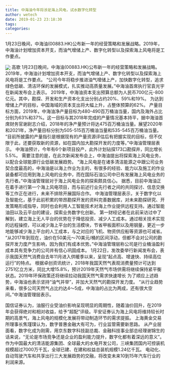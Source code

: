 ```yaml
---
title: 中海油今年将涉足海上风电，试水数字化转型
author: wetech
date: 2019-01-23 23:18:30
tags: 
categories: 
---
```

1月23日晚间，中海油(00883.HK)公布新一年的经营策略和发展战略。2019年，中海油计划增加资本开支，而油气增储上产、数字化转型以及探索海上风电将是工作要点。
<!-- more -->
<img align="center" border="0" src="https://imgcdn.yicai.com/uppics/images/2019/01/70bba04b4c73f6dc68fa8dc53ed44996.jpg" />
高歌
1月23日晚间，中海油(00883.HK)公布新一年的经营策略和发展战略。2019年，中海油计划增加资本开支，而油气增储上产、数字化转型以及探索海上风电将是工作要点。
“公司今年将稳步推进油气增储上产，加快数字化转型，追求绿色低碳、清洁环保的发展模式，扎实推动高质量发展。”中海油首席执行官袁光宇在新闻发布会上表示。
2019年，中海油资本支出预算总额为人民币700亿元-800亿元。其中，勘探、开发和生产资本化支出分别占约20%、59%和19%。
为达到增储上产的目标，中国海域的资本支出将大幅上升，占整体预算的62%。
产量目标方面，2019年，中海油净产量目标为480-490百万桶油当量，国内及海外占比分别为63%和37%。这一目标与其2018年完成的产量情况基本持平，据中海油首席财务官谢尉志介绍，2018年的净产量预计将达475百万桶油当量。展望2020年和2021年，净产量目标分别为505-515百万桶油当量和535-545百万桶油当量。
“目前所披露的产量指引是根据现有的产量资源评估后有把握实现的目标，但不仅限于此，还要获取新的资源，如在国内加大勘探开发的力度等。”中海油管理层表示。
中海油预计，今年有6个新项目投产，此外计划钻探173口勘探井，同比增长5.5%。
需要注意的是，在此次新闻发布会上，中海油提出将探索海上风电业务，以配合全球能源行业低碳发展趋势。
“海上风电是在诸多清洁能源之中跟公司业务契合度最高的，中海油是以海上作业为主的，有很多的经验、能力以及施工的作业装备都可应用到海上风电的业务中，而在国际石油公司中已有发展海上风电业务的先行者。”中海油管理层对于海上风电业务的探索颇具信心。
据悉，目前中海油正在着手进行第一个海上风电项目，而与前述行业先行者之间的共同探讨、信息交换等工作正在进行，未来不排除开展国际合作。
中海油管理层表示，关于数字化以及智能化，基于此前积累的带昂勘探开发的资料完善数据库，对未来勘探研究、开发策略形成指导，同时也会利用人工智能技术对海上作业提供远程支持。通过智能油田以及云平台的建设，探索业务数字化创新。
第一财经记者在此前采访过中了解到，建立海上无人平台的优势在于降低投资、减少人工成本。通过相关技术实现的远程操控，可以减少海上平台的生活模块，节省甲板面积以及用钢量，更近一步地能够减少海上平台的人工成本，与之对应的飞机、物资供应船等资源也可减省。
“从2017年到现在，油价在50美元～70美元/桶的区间浮动，但都不会对公司的勘探开发力度产生影响，因为我们有成本优势。”中海油管理层称公司是行业桶油盈利成本具有竞争力的公司并有信心巩固成本。
1月22日，发改委举行新闻发布会，表示我国天然气消费自去年11月进入供暖季以来，呈现“起点高、增速快、持续高位运行”的特点。
根据卓创资讯统计，2018年我国天然气表观消费量预计可达到2751亿立方米，同比大增15.8%，预计2019年天然气市场供需将继续保持紧平衡状态。2019年环保政策还将继续拉动我国天然气需求快速增长
为了顺应上述趋势，中海油也表示坚持“油气并举”，并加大天然气的勘探开发力度。
“从行业趋势来看，很多公司天然气占比约达4～5成，中海油的占比为两成，还有很大空间。”中海油管理层表示。
 
 
国信证券认为，油服行业受油价影响呈现明显的周期性，随着油价回升，在2019年会获得绝对和相对收益，给予“超配”评级。平安证券认为海上风电将维持较长时期的高景气，海上风电的规模化发展将带动制造环节的需求提振。
上海黄金交易所理事长焦瑾璞认为，数字普惠金融大有可为，行业监管需要新思路。
从产业层面看，数字化成为刚需，用京东数字科技副总裁、金融科技事业部总经理谢锦生的话来说，“无论是市场竞争还是企业的盈利能力提升，数字化都有着深远的意义”。
作为中国最大的清洁能源集团、全球最大的水电开发公司，三峡集团国内可控装机规模超过7000万千瓦，全球已建、在建和权益总装机规模1.24亿千瓦。
电动化、自动驾驶汽车和共享出行三大发展趋势的交融，将改变未来10到15年汽车行业的利润来源。
